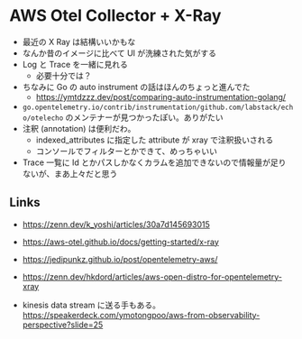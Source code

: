 # AWS Otel Collector + X-Ray

- 最近の X Ray は結構いいかもな
- なんか昔のイメージに比べて UI が洗練された気がする
- Log と Trace を一緒に見れる
  - 必要十分では？
- ちなみに Go の auto instrument の話はほんのちょっと進んでた
  - https://ymtdzzz.dev/post/comparing-auto-instrumentation-golang/
- `go.opentelemetry.io/contrib/instrumentation/github.com/labstack/echo/otelecho` のメンテナーが見つかったぽい。ありがたい
- 注釈 (annotation) は便利だわ。
  - indexed_attributes に指定した attribute が xray で注釈扱いされる
  - コンソールでフィルターとかできて、めっちゃいい
- Trace 一覧に Id とかパスしかなくカラムを追加できないので情報量が足りないが、まあ上々だと思う

## Links
- https://zenn.dev/k_yoshi/articles/30a7d145693015
- https://aws-otel.github.io/docs/getting-started/x-ray
- https://jedipunkz.github.io/post/opentelemetry-aws/
- https://zenn.dev/hkdord/articles/aws-open-distro-for-opentelemetry-xray

- kinesis data stream に送る手もある。https://speakerdeck.com/ymotongpoo/aws-from-observability-perspective?slide=25
